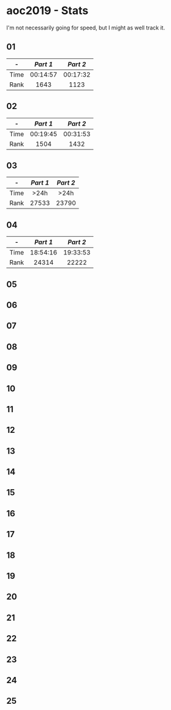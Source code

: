 # aoc2019 - Stats

I'm not necessarily going for speed, but I might as well track it.

## 01

| -    | *Part 1* | *Part 2* |
| :--: | :--:     | :--:     |
| Time | 00:14:57 | 00:17:32 |
| Rank | 1643     | 1123     |

## 02

| -    | *Part 1* | *Part 2* |
| :--: | :--:     | :--:     |
| Time | 00:19:45 | 00:31:53 |
| Rank | 1504     | 1432     |

## 03

| -    | *Part 1* | *Part 2* |
| :--: | :--:     | :--:     |
| Time | >24h     | >24h     |
| Rank | 27533    | 23790    |

## 04

| -    | *Part 1* | *Part 2* |
| :--: | :--:     | :--:     |
| Time | 18:54:16 | 19:33:53 |
| Rank | 24314    | 22222    |

## 05
## 06
## 07
## 08
## 09
## 10
## 11
## 12
## 13
## 14
## 15
## 16
## 17
## 18
## 19
## 20
## 21
## 22
## 23
## 24
## 25
